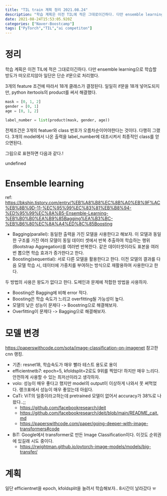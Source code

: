 ```yaml
---
title: "TIL train 계획 정리 2021.08.24"
description: "학습 계획은 이전 TIL에 적은 그대로이긴하다. 다만 ensemble learning으로 학습할 방도가 떠오르지않아 일단은 단순 if문으로 처리했다.3개의 feature 조건에 따라서 18개 클래스가 결정된다. 일일히 if문을 18개 넣어도되지만, python iter"
date: 2021-08-24T15:53:05.920Z
categories: ["Naver-Boostcamp"]
tags: ["PyTorch","TIL","ai competiton"]
---
```

# 정리

학습 계획은 이전 TIL에 적은 그대로이긴하다. 다만 ensemble learning으로 학습할 방도가 떠오르지않아 일단은 단순 if문으로 처리했다.

3개의 feature 조건에 따라서 18개 클래스가 결정된다. 일일히 if문을 18개 넣어도되지만, python itertools의 product를 써서 해결했다.

```python
mask = [0, 1, 2]
gender = [0, 1]
age = [0, 1, 2]

label_number = list(product(mask, gender, age))
```

전제조건은 3개의 featuer와 class 번호가 오름차순이어야한다는 것이다. 다행히 그랬다. 3개의 model에서 나온 출력을 label_number에 대조시켜서 최종적인 class를 얻으면된다.

그림으로 표현하면 다음과 같다.!

undefined

# Ensemble learning
ref: https://bkshin.tistory.com/entry/%EB%A8%B8%EC%8B%A0%EB%9F%AC%EB%8B%9D-11-%EC%95%99%EC%83%81%EB%B8%94-%ED%95%99%EC%8A%B5-Ensemble-Learning-%EB%B0%B0%EA%B9%85Bagging%EA%B3%BC-%EB%B6%80%EC%8A%A4%ED%8C%85Boosting
- Bagging(parallel): 동일한 출력을 가진 모델을 사용한다고 해보자. 이 모델과 동일한 구조를 가진 여러 모델이 동일 데이터 셋에서 반복 추출하여 학습하는 행위(Bootstrap Aggregation)를 여러번 반복한다. 같은 데이터셋이라도 표본을 여러번 뽑으면 학습 효과가 증가한다고 한다.
- Boosting(sequential): 서로 다른 모델을 활용한다고 한다. 이전 모델의 결과를 다음 모델 학습 시, 데이터에 가중치를 부여하는 방식으로 재활용하여 사용한다고 한다. 

두 방법의 사용은 왕도가 없다고 한다. 도메인과 문제에 적합한 방법을 사용하자.

- Boosting은 Bagging에 비해 error 적다.
- Boosting은 학습 속도가 느리고 overfitting될 가능성이 높다.
- 모델의 낮은 성능이 문제다 -> Boostring으로 해결해보자.
- Overfitting이 문제다 -> Bagging으로 해결해보자.

# 모델 변경
https://paperswithcode.com/sota/image-classification-on-imagenet
참고한 cnn 랭킹.

- 기존: resnet18, 학습속도가 매우 빨라 테스트 용도로 용이
- efficientnetb7: epoch=5, kfoldsplit=2로도 9위를 찍었다! 하지만 매우 느리다. 안전하게 사용할 수 있는 최저선이라고 생각하자.
- volo: 성능이 매우 좋다고 했지만 model의 output이 이상하게 나와서 못 써먹었다. 랭크표에서 성능이 매우 좋았는데 아쉽다.
- CaTi: ViT의 일종이라고하는데 pretrained 모델이 없어서 accuracy가 38%로 나왔다..;;
  - https://github.com/facebookresearch/deit
  - https://github.com/facebookresearch/deit/blob/main/README_cait.md
  - https://paperswithcode.com/paper/going-deeper-with-image-transformers#code
- BiT: Google에서 transformer로 만든 Image Classification이다. 이것도 순위권에 있길래 시도 중이다.
  - https://rwightman.github.io/pytorch-image-models/models/big-transfer/

# 계획
일단 efficientnet을 epoch, kfoldsplit을 늘려서 학습해보자.. 8시간이 날라갔다 ㅠ